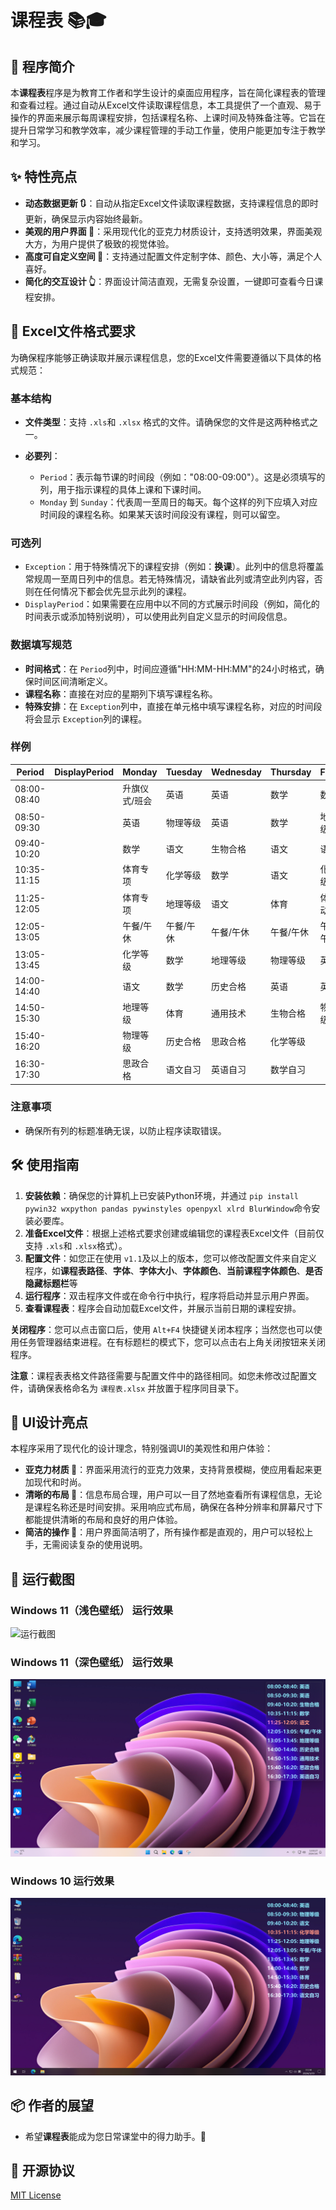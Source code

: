 # 课程表 📚🎓

## 🌟 程序简介

本**课程表**程序是为教育工作者和学生设计的桌面应用程序，旨在简化课程表的管理和查看过程。通过自动从Excel文件读取课程信息，本工具提供了一个直观、易于操作的界面来展示每周课程安排，包括课程名称、上课时间及特殊备注等。它旨在提升日常学习和教学效率，减少课程管理的手动工作量，使用户能更加专注于教学和学习。

## ✨ 特性亮点

- **动态数据更新 🔃**：自动从指定Excel文件读取课程数据，支持课程信息的即时更新，确保显示内容始终最新。
- **美观的用户界面 💠**：采用现代化的亚克力材质设计，支持透明效果，界面美观大方，为用户提供了极致的视觉体验。
- **高度可自定义空间 🔧**：支持通过配置文件定制字体、颜色、大小等，满足个人喜好。
- **简化的交互设计 👆**：界面设计简洁直观，无需复杂设置，一键即可查看今日课程安排。

## 📄 Excel文件格式要求

为确保程序能够正确读取并展示课程信息，您的Excel文件需要遵循以下具体的格式规范：

### 基本结构

- **文件类型**：支持 `.xls`和 `.xlsx` 格式的文件。请确保您的文件是这两种格式之一。
- **必要列**：

  - `Period`：表示每节课的时间段（例如："08:00-09:00"）。这是必须填写的列，用于指示课程的具体上课和下课时间。
  - `Monday` 到  `Sunday`：代表周一至周日的每天。每个这样的列下应填入对应时间段的课程名称。如果某天该时间段没有课程，则可以留空。

### 可选列

- `Exception`：用于特殊情况下的课程安排（例如：**换课**）。此列中的信息将覆盖常规周一至周日列中的信息。若无特殊情况，请缺省此列或清空此列内容，否则在任何情况下都会优先显示此列的课程。
- `DisplayPeriod`：如果需要在应用中以不同的方式展示时间段（例如，简化的时间表示或添加特别说明），可以使用此列自定义显示的时间段信息。

### 数据填写规范

- **时间格式**：在 `Period`列中，时间应遵循"HH:MM-HH:MM"的24小时格式，确保时间区间清晰定义。
- **课程名称**：直接在对应的星期列下填写课程名称。
- **特殊安排**：在 `Exception`列中，直接在单元格中填写课程名称，对应的时间段将会显示 `Exception`列的课程。

### 样例

| Period      | DisplayPeriod | Monday        | Tuesday   | Wednesday | Thursday  | Friday    | Saturday | Sunday | Exception |
| ----------- | ------------- | ------------- | --------- | --------- | --------- | --------- | -------- | ------ | --------- |
| 08:00-08:40 |               | 升旗仪式/班会 | 英语      | 英语      | 数学      | 数学      |          |        |           |
| 08:50-09:30 |               | 英语          | 物理等级  | 英语      | 数学      | 地理等级  |          |        |           |
| 09:40-10:20 |               | 数学          | 语文      | 生物合格  | 语文      | 语文      |          |        |           |
| 10:35-11:15 |               | 体育专项      | 化学等级  | 数学      | 语文      | 化学等级  |          |        |           |
| 11:25-12:05 |               | 体育专项      | 地理等级  | 语文      | 体育      | 体育活动  |          |        |           |
| 12:05-13:05 |               | 午餐/午休     | 午餐/午休 | 午餐/午休 | 午餐/午休 | 午餐/午休 |          |        |           |
| 13:05-13:45 |               | 化学等级      | 数学      | 地理等级  | 物理等级  | 英语      |          |        |           |
| 14:00-14:40 |               | 语文          | 数学      | 历史合格  | 英语      | 英语      |          |        |           |
| 14:50-15:30 |               | 地理等级      | 体育      | 通用技术  | 生物合格  | 物理等级  |          |        |           |
| 15:40-16:20 |               | 物理等级      | 历史合格  | 思政合格  | 化学等级  |           |          |        |           |
| 16:30-17:30 |               | 思政合格      | 语文自习  | 英语自习  | 数学自习  |           |          |        |           |

### 注意事项

- 确保所有列的标题准确无误，以防止程序读取错误。

## 🛠️ 使用指南

1. **安装依赖**：确保您的计算机上已安装Python环境，并通过 `pip install pywin32 wxpython pandas pywinstyles openpyxl xlrd BlurWindow`命令安装必要库。
2. **准备Excel文件**：根据上述格式要求创建或编辑您的课程表Excel文件（目前仅支持 `.xls`和 `.xlsx`格式）。
3. **配置文件**：如您正在使用 `v1.1`及以上的版本，您可以修改配置文件来自定义程序，如**课程表路径**、**字体**、**字体大小**、**字体颜色**、**当前课程字体颜色**、**是否隐藏标题栏**等
4. **运行程序**：双击程序文件或在命令行中执行，程序将启动并显示用户界面。
5. **查看课程表**：程序会自动加载Excel文件，并展示当前日期的课程安排。

**关闭程序**：您可以点击窗口后，使用 `Alt+F4` 快捷键关闭本程序；当然您也可以使用任务管理器结束进程。在有标题栏的模式下，您可以点击右上角关闭按钮来关闭程序。

**注意**：课程表表格文件路径需要与配置文件中的路径相同。如您未修改过配置文件，请确保表格命名为 `课程表.xlsx` 并放置于程序同目录下。

## 🎨 UI设计亮点

本程序采用了现代化的设计理念，特别强调UI的美观性和用户体验：

- **亚克力材质 💠**：界面采用流行的亚克力效果，支持背景模糊，使应用看起来更加现代和时尚。
- **清晰的布局 📐**：信息布局合理，用户可以一目了然地查看所有课程信息，无论是课程名称还是时间安排。采用响应式布局，确保在各种分辨率和屏幕尺寸下都能提供清晰的布局和良好的用户体验。
- **简洁的操作 💬**：用户界面简洁明了，所有操作都是直观的，用户可以轻松上手，无需阅读复杂的使用说明。

## 📸 运行截图

### Windows 11（浅色壁纸） 运行效果

![运行截图](ScreenShot/Windows%2011%20浅色壁纸.png "运行截图")

### Windows 11（深色壁纸） 运行效果

![运行截图](ScreenShot/Windows%2011%20深色壁纸.png "运行截图")

### Windows 10 运行效果

![运行截图](ScreenShot/Windows%2010.png "运行截图")

## 📦 作者的展望

- 希望**课程表**能成为您日常课堂中的得力助手。🌈

## 📜 开源协议

[MIT License](./LICENSE)
